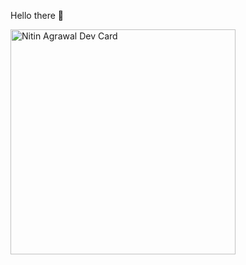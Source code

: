 Hello there 👋

<a href="https://app.daily.dev/DailyDevTips"><img src="https://github.com/ntnagr20/ntnagr20/blob/main/devcard.svg" width="360" alt="Nitin Agrawal Dev Card"/></a>

